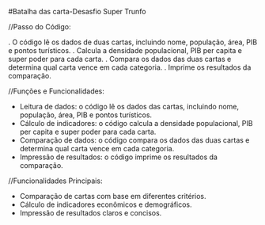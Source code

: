 #Batalha das carta-Desasfio Super Trunfo

//Passo do Código:

. O código lê os dados de duas cartas, incluindo nome, população, área, PIB e pontos turísticos.
. Calcula a densidade populacional, PIB per capita e super poder para cada carta.
. Compara os dados das duas cartas e determina qual carta vence em cada categoria.
. Imprime os resultados da comparação.

 //Funções e Funcionalidades:

- Leitura de dados: o código lê os dados das cartas, incluindo nome, população, área, PIB e pontos turísticos.
- Cálculo de indicadores: o código calcula a densidade populacional, PIB per capita e super poder para cada carta.
- Comparação de dados: o código compara os dados das duas cartas e determina qual carta vence em cada categoria.
- Impressão de resultados: o código imprime os resultados da comparação.

 //Funcionalidades Principais:

- Comparação de cartas com base em diferentes critérios.
- Cálculo de indicadores econômicos e demográficos.
- Impressão de resultados claros e concisos.